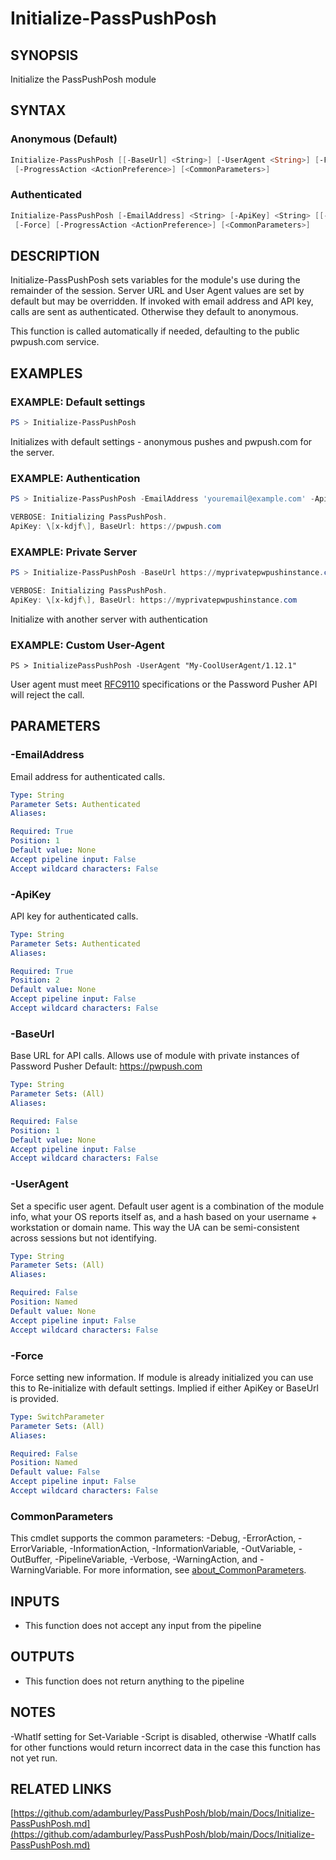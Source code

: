 # Initialize-PassPushPosh

## SYNOPSIS
Initialize the PassPushPosh module

## SYNTAX

### Anonymous (Default)
```powershell
Initialize-PassPushPosh [[-BaseUrl] <String>] [-UserAgent <String>] [-Force]
 [-ProgressAction <ActionPreference>] [<CommonParameters>]
```

### Authenticated
```powershell
Initialize-PassPushPosh [-EmailAddress] <String> [-ApiKey] <String> [[-BaseUrl] <String>] [-UserAgent <String>]
 [-Force] [-ProgressAction <ActionPreference>] [<CommonParameters>]
```

## DESCRIPTION
Initialize-PassPushPosh sets variables for the module's use during the remainder of the session.
Server URL and User Agent values are set by default but may be overridden.
If invoked with email address and API key, calls are sent as authenticated.
Otherwise they default to
anonymous.

This function is called automatically if needed, defaulting to the public pwpush.com service.

## EXAMPLES

### EXAMPLE: Default settings
```powershell
PS > Initialize-PassPushPosh
```

Initializes with default settings - anonymous pushes and pwpush.com for the server.

### EXAMPLE: Authentication
```powershell
PS > Initialize-PassPushPosh -EmailAddress 'youremail@example.com' -ApiKey '239jf0jsdflskdjf' -Verbose

VERBOSE: Initializing PassPushPosh.
ApiKey: \[x-kdjf\], BaseUrl: https://pwpush.com
```

### EXAMPLE: Private Server
```powershell
PS > Initialize-PassPushPosh -BaseUrl https://myprivatepwpushinstance.com -EmailAddress 'youremail@example.com' -ApiKey '239jf0jsdflskdjf' -Verbose

VERBOSE: Initializing PassPushPosh.
ApiKey: \[x-kdjf\], BaseUrl: https://myprivatepwpushinstance.com
```

Initialize with another server with authentication

### EXAMPLE: Custom User-Agent
```
PS > InitializePassPushPosh -UserAgent "My-CoolUserAgent/1.12.1"
```

User agent must meet [RFC9110](https://www.rfc-editor.org/rfc/rfc9110#name-user-agent) specifications or the Password Pusher API will reject the call.

## PARAMETERS

### -EmailAddress
Email address for authenticated calls.

```yaml
Type: String
Parameter Sets: Authenticated
Aliases:

Required: True
Position: 1
Default value: None
Accept pipeline input: False
Accept wildcard characters: False
```

### -ApiKey
API key for authenticated calls.

```yaml
Type: String
Parameter Sets: Authenticated
Aliases:

Required: True
Position: 2
Default value: None
Accept pipeline input: False
Accept wildcard characters: False
```

### -BaseUrl
Base URL for API calls.
Allows use of module with private instances of Password Pusher
Default: https://pwpush.com

```yaml
Type: String
Parameter Sets: (All)
Aliases:

Required: False
Position: 1
Default value: None
Accept pipeline input: False
Accept wildcard characters: False
```

### -UserAgent
Set a specific user agent.
Default user agent is a combination of the
module info, what your OS reports itself as, and a hash based on
your username + workstation or domain name.
This way the UA can be
semi-consistent across sessions but not identifying.

```yaml
Type: String
Parameter Sets: (All)
Aliases:

Required: False
Position: Named
Default value: None
Accept pipeline input: False
Accept wildcard characters: False
```

### -Force
Force setting new information.
If module is already initialized you can use this to
Re-initialize with default settings.
Implied if either ApiKey or BaseUrl is provided.

```yaml
Type: SwitchParameter
Parameter Sets: (All)
Aliases:

Required: False
Position: Named
Default value: False
Accept pipeline input: False
Accept wildcard characters: False
```

### CommonParameters
This cmdlet supports the common parameters: -Debug, -ErrorAction, -ErrorVariable, -InformationAction, -InformationVariable, -OutVariable, -OutBuffer, -PipelineVariable, -Verbose, -WarningAction, and -WarningVariable. For more information, see [about_CommonParameters](http://go.microsoft.com/fwlink/?LinkID=113216).

## INPUTS

- This function does not accept any input from the pipeline

## OUTPUTS

- This function does not return anything to the pipeline

## NOTES
-WhatIf setting for Set-Variable -Script is disabled, otherwise -WhatIf
calls for other functions would return incorrect data in the case this
function has not yet run.

## RELATED LINKS

[https://github.com/adamburley/PassPushPosh/blob/main/Docs/Initialize-PassPushPosh.md](https://github.com/adamburley/PassPushPosh/blob/main/Docs/Initialize-PassPushPosh.md)